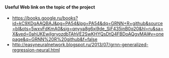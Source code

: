 #### Useful Web link on the topic of the project
  + https://books.google.ru/books?id=kC9XDgAAQBAJ&pg=PA54&lpg=PA54&dq=GRNN+R+github&source=bl&ots=5wxvFdKmA0&sig=qnyya8g6xj9de_SiF435jnB0q20&hl=ru&sa=X&ved=0ahUKEwjIgryozdbTAhVE2SwKHYQsDtQ4FBDoAQgvMAI#v=onepage&q=GRNN%20R%20github&f=false
  + http://easyneuralnetwork.blogspot.ru/2013/07/grnn-generalized-regression-neural.html
